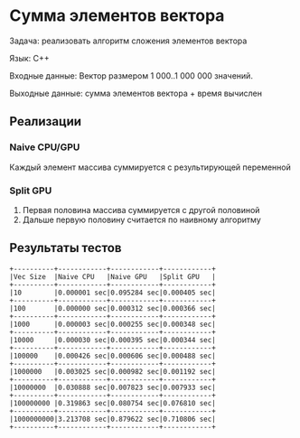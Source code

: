 # Сумма элементов вектора

Задача: реализовать алгоритм сложения элементов вектора

Язык: C++

Входные данные: Вектор размером 1 000..1 000 000 значений.

Выходные данные: сумма элементов вектора + время вычислен

## Реализации

### Naive CPU/GPU

Каждый элемент массива суммируется с результирующей переменной 

### Split GPU

1. Первая половина массива суммируется с другой половиной
2. Дальше первую половину считается по наивному алгоритму

## Результаты тестов

```
+----------+------------+------------+------------+
|Vec Size  |Naive CPU   |Naive GPU   |Split GPU   |
+----------+------------+------------+------------+
|10        |0.000001 sec|0.095284 sec|0.000405 sec|
+----------+------------+------------+------------+
|100       |0.000000 sec|0.000312 sec|0.000366 sec|
+----------+------------+------------+------------+
|1000      |0.000003 sec|0.000255 sec|0.000348 sec|
+----------+------------+------------+------------+
|10000     |0.000030 sec|0.000395 sec|0.000344 sec|
+----------+------------+------------+------------+
|100000    |0.000426 sec|0.000606 sec|0.000488 sec|
+----------+------------+------------+------------+
|1000000   |0.003025 sec|0.000982 sec|0.001192 sec|
+----------+------------+------------+------------+
|10000000  |0.030888 sec|0.007823 sec|0.007933 sec|
+----------+------------+------------+------------+
|100000000 |0.319863 sec|0.080754 sec|0.076810 sec|
+----------+------------+------------+------------+
|1000000000|3.213708 sec|0.879622 sec|0.710806 sec|
+----------+------------+------------+------------+
```
